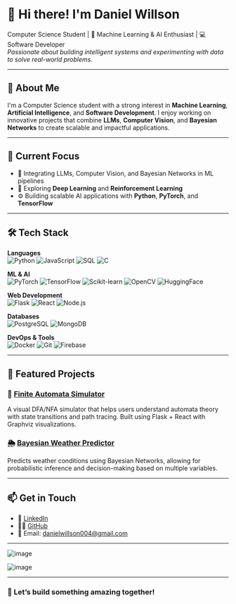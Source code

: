 # 👋 Hi there! I'm Daniel Willson

Computer Science Student | 🤖 Machine Learning & AI Enthusiast | 💻 Software Developer  
*Passionate about building intelligent systems and experimenting with data to solve real-world problems.*

---

## 🚀 About Me

I'm a Computer Science student with a strong interest in **Machine Learning**, **Artificial Intelligence**, and **Software Development**. I enjoy working on innovative projects that combine **LLMs**, **Computer Vision**, and **Bayesian Networks** to create scalable and impactful applications.

---

## 🎯 Current Focus

- 🧠 Integrating LLMs, Computer Vision, and Bayesian Networks in ML pipelines  
- 🤖 Exploring **Deep Learning** and **Reinforcement Learning**  
- ⚙️ Building scalable AI applications with **Python**, **PyTorch**, and **TensorFlow**

---

## 🛠 Tech Stack

**Languages**  
![Python](https://img.shields.io/badge/Python-3776AB?style=flat&logo=python&logoColor=white)
![JavaScript](https://img.shields.io/badge/JavaScript-F7DF1E?style=flat&logo=javascript&logoColor=black)
![SQL](https://img.shields.io/badge/SQL-336791?style=flat&logo=postgresql&logoColor=white)
![C](https://img.shields.io/badge/C-00599C?style=flat&logo=c&logoColor=white)

**ML & AI**  
![PyTorch](https://img.shields.io/badge/PyTorch-EE4C2C?style=flat&logo=pytorch&logoColor=white)
![TensorFlow](https://img.shields.io/badge/TensorFlow-FF6F00?style=flat&logo=tensorflow&logoColor=white)
![Scikit-learn](https://img.shields.io/badge/Scikit--learn-F7931E?style=flat&logo=scikit-learn&logoColor=white)
![OpenCV](https://img.shields.io/badge/OpenCV-5C3EE8?style=flat&logo=opencv&logoColor=white)
![HuggingFace](https://img.shields.io/badge/HuggingFace-FFCD00?style=flat&logo=huggingface&logoColor=black)

**Web Development**  
![Flask](https://img.shields.io/badge/Flask-000000?style=flat&logo=flask&logoColor=white)
![React](https://img.shields.io/badge/React-61DAFB?style=flat&logo=react&logoColor=black)
![Node.js](https://img.shields.io/badge/Node.js-339933?style=flat&logo=nodedotjs&logoColor=white)

**Databases**  
![PostgreSQL](https://img.shields.io/badge/PostgreSQL-336791?style=flat&logo=postgresql&logoColor=white)
![MongoDB](https://img.shields.io/badge/MongoDB-47A248?style=flat&logo=mongodb&logoColor=white)

**DevOps & Tools**  
![Docker](https://img.shields.io/badge/Docker-2496ED?style=flat&logo=docker&logoColor=white)
![Git](https://img.shields.io/badge/Git-F05032?style=flat&logo=git&logoColor=white)
![Firebase](https://img.shields.io/badge/Firebase-FFCA28?style=flat&logo=firebase&logoColor=black)

---

## 🧪 Featured Projects

### 🔷 [Finite Automata Simulator](https://github.com/DanielWill-1/fsa-simulator)
A visual DFA/NFA simulator that helps users understand automata theory with state transitions and path tracing. Built using Flask + React with Graphviz visualizations.

### 🌦 [Bayesian Weather Predictor](https://github.com/DanielWill-1/bayesian-weather-predictor)
Predicts weather conditions using Bayesian Networks, allowing for probabilistic inference and decision-making based on multiple variables.

---

## 📫 Get in Touch

- 💼 [LinkedIn](https://www.linkedin.com/in/daniel-willson-76b17024b/)
- 🧑‍💻 [GitHub](https://github.com/DanielWill-1)
- 📧 Email: [danielwillson004@gmail.com](mailto:danielwillson004@gmail.com)

---
![image](https://github.com/user-attachments/assets/5e0fe37f-40b8-4642-9a4a-eca0ece5b1bd)

![image](https://github.com/user-attachments/assets/91147f5b-9da1-4fe7-935a-b86e39e982d3)

---

### 🚀 Let’s build something amazing together!

